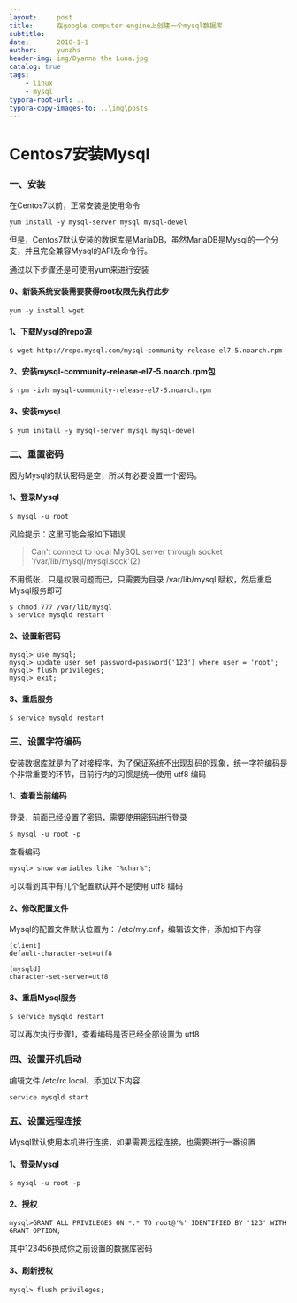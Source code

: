 ```yaml
---
layout:     post
title:      在google computer engine上创建一个mysql数据库
subtitle:   
date:       2018-1-1
author:     yunzhs
header-img: img/Dyanna the Luna.jpg
catalog: true
tags:
    - linux
    - mysql
typora-root-url: ..
typora-copy-images-to: ..\img\posts
---
```


# Centos7安装Mysql

### 一、安装

在Centos7以前，正常安装是使用命令

```
yum install -y mysql-server mysql mysql-devel
```

但是，Centos7默认安装的数据库是MariaDB，虽然MariaDB是Mysql的一个分支，并且完全兼容Mysql的API及命令行。

通过以下步骤还是可使用yum来进行安装

####  0、新装系统安装需要获得root权限先执行此步

```
yum -y install wget 
```

#### 1、下载Mysql的repo源

```
$ wget http://repo.mysql.com/mysql-community-release-el7-5.noarch.rpm

```

#### 2、安装mysql-community-release-el7-5.noarch.rpm包

```
$ rpm -ivh mysql-community-release-el7-5.noarch.rpm

```

#### 3、安装mysql

```
$ yum install -y mysql-server mysql mysql-devel

```

### 二、重置密码

因为Mysql的默认密码是空，所以有必要设置一个密码。

#### 1、登录Mysql

```
$ mysql -u root

```

风险提示：这里可能会报如下错误

> Can't connect to local MySQL server through socket '/var/lib/mysql/mysql.sock'(2)

不用慌张，只是权限问题而已，只需要为目录 /var/lib/mysql 赋权，然后重启Mysql服务即可

```
$ chmod 777 /var/lib/mysql
$ service mysqld restart

```

#### 2、设置新密码

```
mysql> use mysql;
mysql> update user set password=password('123') where user = 'root';
mysql> flush privileges;
mysql> exit;

```

#### 3、重启服务

```
$ service mysqld restart

```

### 三、设置字符编码

安装数据库就是为了对接程序，为了保证系统不出现乱码的现象，统一字符编码是个非常重要的环节，目前行内的习惯是统一使用 utf8 编码

#### 1、查看当前编码

登录，前面已经设置了密码，需要使用密码进行登录

```
$ mysql -u root -p

```

查看编码

```
mysql> show variables like "%char%";

```

可以看到其中有几个配置默认并不是使用 utf8 编码

#### 2、修改配置文件

Mysql的配置文件默认位置为： /etc/my.cnf，编辑该文件，添加如下内容

```
[client]
default-character-set=utf8

[mysqld]
character-set-server=utf8

```

#### 3、重启Mysql服务

```
$ service mysqld restart

```

可以再次执行步骤1，查看编码是否已经全部设置为 utf8

### 四、设置开机启动

编辑文件 /etc/rc.local，添加以下内容

```
service mysqld start

```

### 五、设置远程连接

Mysql默认使用本机进行连接，如果需要远程连接，也需要进行一番设置

#### 1、登录Mysql

```
$ mysql -u root -p

```

#### 2、授权

```
mysql>GRANT ALL PRIVILEGES ON *.* TO root@'%' IDENTIFIED BY '123' WITH GRANT OPTION;

```

其中123456换成你之前设置的数据库密码

#### 3、刷新授权

```
mysql> flush privileges;
```